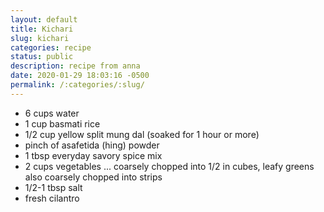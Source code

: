 ```yaml
---
layout: default
title: Kichari
slug: kichari
categories: recipe
status: public
description: recipe from anna
date: 2020-01-29 18:03:16 -0500
permalink: /:categories/:slug/
---
```

- 6 cups water
- 1 cup basmati rice
- 1/2 cup yellow split mung dal (soaked for 1 hour or more)
- pinch of asafetida (hing) powder
- 1 tbsp everyday savory spice mix
- 2 cups vegetables ... coarsely chopped into 1/2 in cubes, leafy greens also coarsely chopped into strips 
- 1/2-1 tbsp salt
- fresh cilantro